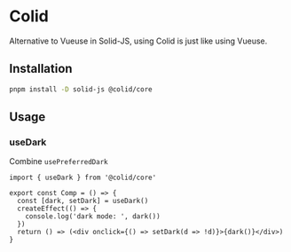 # Colid

Alternative to Vueuse in Solid-JS, using Colid is just like using Vueuse.

## Installation

```bash
pnpm install -D solid-js @colid/core
```

## Usage

### useDark

Combine `usePreferredDark`

```tsx
import { useDark } from '@colid/core'

export const Comp = () => {
  const [dark, setDark] = useDark()
  createEffect(() => {
    console.log('dark mode: ', dark())
  })
  return () => (<div onclick={() => setDark(d => !d)}>{dark()}</div>)
}
```
